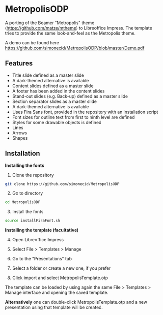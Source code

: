 # MetropolisODP
A porting of the Beamer "Metropolis" theme (https://github.com/matze/mtheme) to Libreoffice Impress. 
The template tries to provide the same look-and-feel as the Metropolis theme.

A demo can be found here https://github.com/simonecid/MetropolisODP/blob/master/Demo.pdf

## Features

 * Title slide defined as a master slide
  * A dark-themed alternative is available
 * Content slides defined as a master slide
  * A footer has been added in the content slides
 * Stand-out slides (e.g. Back-up) defined as a master slide
 * Section separator slides as a master slide
  * A dark-themed alternative is available
 * Uses Fira Sans font, provided in the repository with an installation script
  * Font sizes for outline text from first to ninth level are defined
 * Styles for some drawable objects is defined
  * Lines
  * Arrows
  * Shapes

## Installation

**Installing the fonts**

 1) Clone the repository
 ```bash
 git clone https://github.com/simonecid/MetropolisODP
 ```
 2) Go to directory
 ```bash
 cd MetropolisODP
 ```
 3) Install the fonts
 ```bash
 source installFiraFont.sh 
 ```

**Installing the template (facultative)**
 
 4) Open Libreoffice Impress
 
 5) Select File > Templates > Manage
 
 6) Go to the "Presentations" tab
 
 7) Select a folder or create a new one, if you prefer
 
 8) Click import and select MetropolisTemplate.otp
 
The template can be loaded by using again the same File > Templates > Manage interface and opening the saved template. 

**Alternatively** one can double-click MetropolisTemplate.otp and a new presentation using that template will be created.
